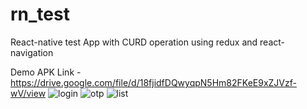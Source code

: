 # rn_test
React-native test App with CURD operation using redux and react-navigation

Demo APK Link - https://drive.google.com/file/d/18fjidfDQwyqpN5Hm82FKeE9xZJVzf-wV/view
![login](https://user-images.githubusercontent.com/122077248/225224014-7ba28854-0f68-4afe-a442-871a17ef09fb.jpeg)
![otp](https://user-images.githubusercontent.com/122077248/225224061-9f26f2c9-ef72-4d17-bfb4-ce3a7b10efb7.jpeg)
![list](https://user-images.githubusercontent.com/122077248/225224090-80061960-c5d5-44a2-9c23-9015bff3cc2d.jpeg)
